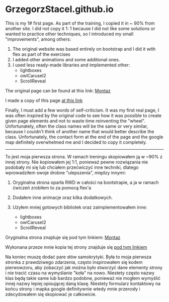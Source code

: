 # GrzegorzStacel.github.io

This is my 1# first page.
As part of the training, I copied it in ~ 90% from another site.
I did not copy it 1: 1 because I did not like some solutions or wanted to practice other techniques, so I introduced my small "improvements", among others:

1. The original website was based entirely on bootstrap and I did it with flex as part of the exercises
2. I added other animations and some additional ones.
3. I used less ready-made libraries and implemented other:
    - lightboxes
    - owlCarusel2
    - ScrollReveal

The original page can be found at this link:
[Montaz](http://ekramit.net/tf/montaz-demo/montaz/index.html#blog)

I made a copy of this page [at this link](https://grzegorzstacel.github.io/)

Finally, I must add a few words of self-criticism. 
It was my first real page, I was often inspired by the original code to see how it was possible to create given page elements and not to waste time reinventing the "wheel".
Unfortunately, often the class names will be the same or very similar, because I couldn't think of another name that would better describe the class.
Unfortunately, the contact form at the end of the page and the google map definitely overwhelmed me and I decided to copy it completely.

----------------------------------------------------------------------------------------------------------------------------------------

To jest moja pierwsza strona.
W ramach treningu skopiowałem ją w ~90% z innej strony.
Nie kopiowałem jej 1:1, ponieważ pewne rozwiązania nie podobały mi się lub chciałem przećwiczyć inne techniki, dlatego wprowadziłem swoje drobne "ulepszenia", między innymi:

1. Oryginalna strona oparła RWD w całości na bootstrapie, a ja w ramach ćwiczeń zrobiłem to za pomocą flex'a
2. Dodałem inne animacje oraz kilka dodatkowych.
3. Użyłem mniej gotowych bibliotek oraz zaimplementowałem inne:

    - lightboxes
    - owlCarusel2
    - ScrollReveal
    
Oryginalna strona znajduje się pod tym linkiem:
[Montaz](http://ekramit.net/tf/montaz-demo/montaz/index.html#blog)

Wykonana przeze mnie kopia tej strony znajduje się [pod tym linkiem](https://grzegorzstacel.github.io/)

Na koniec muszę dodać pare słów samokrytyki. 
Była to moja pierwsza stronka z prawdziwego zdarzenia, często inspirowałem się kodem pierwowzoru, aby zobaczyć jak można było stworzyć dane elementy strony i nie tracić czasu na wymyślanie "koła" na nowo.
Niestety często nazwy klas będą takie same lub bardzo podobne, ponieważ nie mogłem wymyślić innej nazwy lepiej opisującej daną klasę.
Niestety formularz kontaktowy na końcu strony i mapka google definitywnie wtedy mnie przerosły i zdecydowałem się skopiować je całkowicie.
